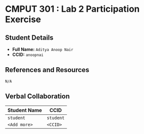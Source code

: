 # CMPUT 301 : Lab 2 Participation Exercise

## Student Details

- **Full Name:** `Aditya Anoop Nair`
- **CCID:** `anoopnai`

## References and Resources

`N/A`

## Verbal Collaboration

| Student Name | CCID      |
| ------------ | --------- |
| `student`    | `student` |
| `<Add more>` | `<CCID>`  |
